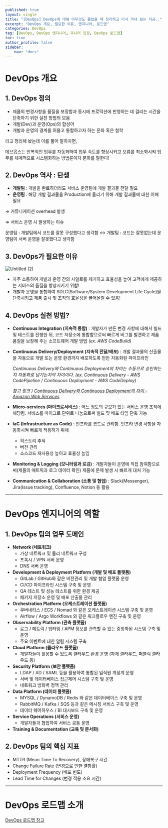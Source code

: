 ```yaml
---
published: true
layout: single
title: "[DevOps] DevOps에 대해 아무것도 몰랐을 때 정리하고 다시 꺼내 보는 지금.."
excerpt: "DevOps 개요, 필요한 이유, 엔지니어, 로드맵"
categories: DevOps
tag: [DevOps, DevOps 엔지니어, 주니어 입장, DevOps 로드맵]
toc: true
author_profile: false
sidebar:
    nav: "docs"
---
```


# DevOps 개요

## 1. DevOps 정의

- 제품의 변경사항을 품질을 보장함과 동시에 프로덕션에 반영하는 데 걸리는 시간을 단축하기 위한 실천 방법의 모음
- 개발(Dev)과 운영(Ops)의 합성어
- 개발과 운영의 경계를 허물고 통합하고자 하는 문화 혹은 철학

라고 정리해 놨는데 이를 풀어 말하자면,  
  
데브옵스는 반복적인 업무를 자동화하여 업무 속도를 향상시키고 오류를 최소화시켜 업무를 체계적으로 시스템화하는 방법론이자 문화를 말한다!

## 2. DevOps 역사 : 탄생

- **개발팀** : 개발을 완료하더라도 서비스 운영팀에 개발 결과물 전달 필요
- **운영팀** : 해당 개발 결과물을 Production에 올리기 위해 개발 결과물에 대한 이해 필요

⇒ 커뮤니케이션 overhead 발생

⇒ 서비스 운영 시 발생하는 이슈

운영팀 : 개발팀에서 코드를 잘못 구성했다고 생각함 ↔ 개발팀 : 코드는 잘못없는데 운영팀이 서버 운영을 잘못했다고 생각함

## 3. DevOps가 필요한 이유

![Untitled (2)](https://user-images.githubusercontent.com/100563973/200218507-ffd6276c-cc1e-4d44-a74c-b8420515ab8d.png)


- 자주 소통하여 개발과 운영 간의 사일로를 제거하고 효율성을 높여 고객에게 제공하는 서비스의 품질을 향상시키기 위함!  
- 개발과 운영을 통합하여 SDLC(Software/System Development Life Cycle)을 단축시키고 제품 출시 및 조직의 효율성을 끌어올릴 수 있음!


## 4. DevOps 실천 방법?

- **Continuous Integration (지속적 통합)** : 개발자가 만든 변경 사항에 대해서 빌드 및 테스트를 진행한 뒤, 코드 저장소에 통합함으로써 빠르게 버그를 발견하고 제품 품질을 보장해 주는 소프트웨어 개발 방법 *(ex. AWS CodeBuild)*
- **Continuous Delivery/Deployment (지속적 전달/배포)** : 개발 결과물의 산출물을 자동으로 개발 또는 운영 환경까지 배포하도록 만든 자동화된 파이프라인
    
    *Continuous Delivery와 Continuous Deployment의 차이는 수동으로 승인하는지 자동화로 넘기는지의 차이이다. (ex. Continuous Delivery - AWS CodePipeline / Continuous Deployment - AWS CodeDeploy)*

    *참고 링크 ) [Continuous Delivery와 Continuous Deployment의 차이 - Amazon Web Services](https://aws.amazon.com/ko/devops/continuous-delivery/)*
- **Micro-services (마이크로서비스)** : 어느 정도의 규모가 있는 서비스 운영 조직에 해당됨. 서비스를 마이크로 단위로 나눔으로써 빌드 및 배포 타임 단축 가능
- **IaC (Infrastructure as Code)** : 인프라를 코드로 관리함. 인프라 변경 사항을 자동화시켜 빠르게 적용하기 위해
    - 히스토리 추적
    - 버전 관리
    - 소스코드 재사용성 높이고 효율성 높임
- **Monitoring & Logging (모니터링과 로깅)** : 개발자들이 운영에 직접 참여함으로써(제품의 매트릭과 로그 데이터 확인) 제품에 문제 발생 시 빠르게 대처 가능
- **Communication & Collaboration (소통 및 협업)** : Slack(Messenger), Jira(Issue tracking), Confluence, Notion 등 활용

---
# DevOps 엔지니어의 역할

## 1. DevOps 팀의 업무 도메인

- **Network (네트워크)**
    - 가상 네트워크 및 물리 네트워크 구성
    - 프록시 / VPN 서버 운영
    - DNS 서버 운영
- **Development & Deployment Platform (개발 및 배포 플랫폼)**
    - GitLab / GitHub와 같은 버전관리 및 개발 협업 플랫폼 운영
    - CI/CD 파이프라인 시스템 구축 및 운영
    - QA 테스트 및 성능 테스트를 위한 환경 제공
    - 패키지 저장소 운영 및 배포 산출물 관리
- **Orchestration Platform (오케스트레이션 플랫폼)**
    - 쿠버네티스 / ECS / Nomad 와 같은 오케스트레이션 시스템 구축 및 운영
    - Airflow / Argo Workflows 와 같은 워크플로우 엔진 구축 및 운영
- **Observability Platform (관측 플랫폼)**
    - 로그 / 메트릭 / 업타임 / APM 정보를 관측할 수 있는 중앙화된 시스템 구축 및 운영
    - 주요 이벤트에 대한 알림 시스템 구축
- **Cloud Platform (클라우드 플랫폼)**
    - 개발자들이 활용할 수 있도록 클라우드 환경 운영 (자체 클라우드, 퍼블릭 클라우드 등)
- **Security Platform (보안 플랫폼)**
    - LDAP / AD / SAML 등을 활용하여 통합된 임직원 계정계 운영
    - 서버 및 데이터베이스 접근제어 시스템 구축 및 운영
    - 네트워크 방화벽 정책 관리
- **Data Platform (데이터 플랫폼)**
    - MYSQL / DynamoDB / Redis 와 같은 데이터베이스 구축 및 운영
    - RabbitMQ / Kafka / SQS 등과 같은 메시징 서비스 구축 및 운영
    - 데이터 웨어하우스 / BI 대시보드 구축 및 운영
- **Service Operations (서비스 운영)**
    - 개발자들과 협업하여 서비스 공동 운영
- **Training & Documentation (교육 및 문서화)**

## 2. DevOps 팀의 핵심 지표

- MTTR (Mean Time To Recovery), 장애복구 시간   
- Change Failure Rate (변경으로 인한 결함률)
- Deployment Frequency (배포 빈도)
- Lead Time for Changes (변경 적용 소요 시간)

--- 
# DevOps 로드맵 소개

[DevOps 로드맵 참고](https://github.com/pocojang/developer-roadmap/blob/master/pdf/devops.pdf)

